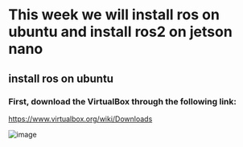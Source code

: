 # This week we will install ros on ubuntu and install ros2 on jetson nano

## install ros on ubuntu

### First, download the VirtualBox through the following link:

https://www.virtualbox.org/wiki/Downloads


![image](https://user-images.githubusercontent.com/78390351/179449172-5bafd077-8142-4edc-a900-41660db97871.png)
